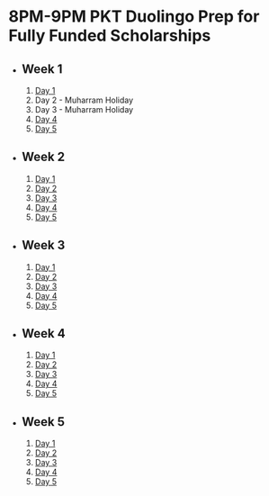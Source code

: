 # 8PM-9PM PKT Duolingo Prep for Fully Funded Scholarships

- ## Week 1

   1. [Day 1](https://www.facebook.com/iCodeguru/videos/1014687036447044)
   2. Day 2 - Muharram Holiday
   3. Day 3 - Muharram Holiday
   4. [Day 4](https://www.facebook.com/iCodeguru/videos/1844957622582963)
   5. [Day 5](https://www.facebook.com/iCodeguru/videos/1236568961050003)

- ## Week 2

   1. [Day 1](https://www.facebook.com/iCodeguru/videos/516994467488227)
   2. [Day 2](https://www.facebook.com/iCodeguru/videos/8208255322530570)
   3. [Day 3](https://www.facebook.com/iCodeguru/videos/1156439698928610)
   4. [Day 4](https://www.facebook.com/iCodeguru/videos/474691985307608)
   5. [Day 5](https://www.facebook.com/iCodeguru/videos/867236475258531)

- ## Week 3

   1. [Day 1](https://www.facebook.com/iCodeguru/videos/516659837594050)
   2. [Day 2](https://www.facebook.com/iCodeguru/videos/3848393222112240)
   3. [Day 3](https://www.facebook.com/iCodeguru/videos/345137688533399)
   4. [Day 4](https://www.facebook.com/iCodeguru/videos/1252921985873096)
   5. [Day 5](https://www.facebook.com/watch/?v=485281054449176)

- ## Week 4

   1. [Day 1](https://www.facebook.com/iCodeguru/videos/890985199539699)
   2. [Day 2](https://www.facebook.com/iCodeguru/videos/1131711744600390)
   3. [Day 3](https://www.facebook.com/iCodeguru/videos/1229084234768496)
   4. [Day 4](https://www.facebook.com/watch/?v=807954574788187)
   5. [Day 5](https://www.facebook.com/watch/?v=3767171983548382)

- ## Week 5

   1. [Day 1](https://www.facebook.com/iCodeguru/videos/860104872207734)
   2. [Day 2](https://www.facebook.com/iCodeguru/videos/889473506336080)
   3. [Day 3](https://www.facebook.com/iCodeguru/videos/549798747384215)
   4. [Day 4](https://www.facebook.com/iCodeguru/videos/2024199351371552)
   5. [Day 5](https://www.facebook.com/iCodeguru/videos/480470234907107)

<!-- - ## Week 6

   1. [Day 1](https://www.facebook.com/iCodeguru/videos/1682788272574411)
   2. [Day 2](https://www.facebook.com/iCodeguru/videos/514928417615254)
   3. [Day 3](https://www.facebook.com/iCodeguru/videos/506193522026474)
   4. [Day 4](https://www.facebook.com/iCodeguru/videos/797891572417676)
   5. [Day 5]() -->

<!-- - ## Week 

   1. [Day 1]()
   2. [Day 2]()
   3. [Day 3]()
   4. [Day 4]()
   5. [Day 5]() -->